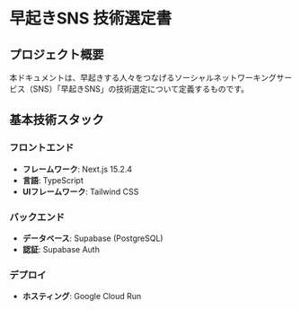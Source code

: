 # 早起きSNS 技術選定書

## プロジェクト概要

本ドキュメントは、早起きする人々をつなげるソーシャルネットワーキングサービス（SNS）「早起きSNS」の技術選定について定義するものです。

## 基本技術スタック

### フロントエンド
- **フレームワーク**: Next.js 15.2.4
- **言語**: TypeScript
- **UIフレームワーク**: Tailwind CSS

### バックエンド
- **データベース**: Supabase (PostgreSQL)
- **認証**: Supabase Auth

### デプロイ
- **ホスティング**: Google Cloud Run
